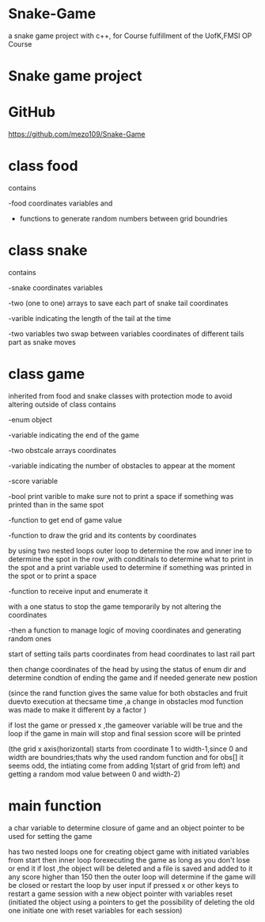 # Snake-Game
a snake game project with c++, for Course fulfillment of the UofK,FMSI OP Course




# Snake game project 

# GitHub
https://github.com/mezo109/Snake-Game

# class food
contains 

-food coordinates variables and

- functions to generate random numbers between grid boundries


# class snake
contains

-snake coordinates variables

-two (one to one) arrays to save each part of snake tail coordinates

-varible indicating the length of the tail at the time

-two variables two swap between variables coordinates of different tails part as snake moves

# class game
inherited from food and snake classes with protection mode to avoid altering outside of class
contains

-enum object

-variable indicating the end of the game

-two obstcale arrays coordinates

-variable indicating the number of obstacles to appear at the moment

-score variable 

-bool print varible to make sure not to print a space if something was printed than in the same spot 

-function to get end of game value

-function to draw the grid and its contents by coordinates 

by using two nested loops outer loop to determine the row and inner ine to determine the spot in the row
,with conditinals to determine what to print in the spot and a print variable used to determine if something was printed in the spot or to print a space 


-function to receive input and enumerate it

with a one status to stop the game temporarily by not altering the coordinates

-then a function to manage logic of moving coordinates and generating random ones

start of setting tails parts coordinates from head coordinates to last rail part

then change coordinates of the head by using the status of enum dir 
and determine condtion of ending the game and if needed generate new postion

(since the rand function gives the same value for both obstacles and fruit duevto execution at thecsame time ,a change in obstacles mod function was made to make it different by a factor )

if lost the game or pressed x ,the gameover variable will be true and the loop if the game in main will stop and final session score will be printed 


(the grid x axis(horizontal) starts from coordinate 1 to width-1,since 0 and width are boundries;thats why the used random function and for obs[] it seems odd, the intiating come from adding 1(start of grid from left) and getting a random mod value between 0 and width-2)



# main function
a char variable to determine closure of game
and an object pointer to be used for setting the game

 has two nested loops
one for creating object game with initiated variables from start
then inner loop forexecuting the game as long as you don't lose or end it
if lost ,the object will be deleted 
and  a file is saved and added to it any score higher than 150
then the outer loop will determine if the game will be closed or restart the loop by user input if pressed x or other keys to restart a game session with a new object pointer with variables reset
(initiated the object using a pointers to get the possibility of deleting the old one initiate one with reset variables for each session)


